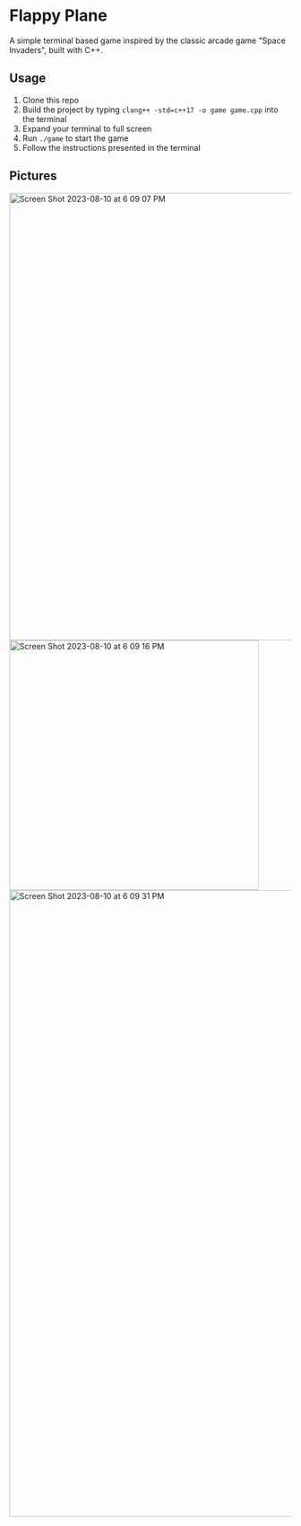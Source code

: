 # Flappy Plane

A simple terminal based game inspired by the classic arcade game "Space Invaders", built with C++. 
 

## Usage
1. Clone this repo
2. Build the project by typing `clang++ -std=c++17 -o game game.cpp` into the terminal
3. Expand your terminal to full screen
4. Run `./game` to start the game
5. Follow the instructions presented in the terminal

## Pictures
<img width="797" alt="Screen Shot 2023-08-10 at 6 09 07 PM" src="https://github.com/Boyazhang1/FlappyPlane/assets/82241706/f008b0bf-54cd-42da-b908-bac07ebd7be2">
<img width="445" alt="Screen Shot 2023-08-10 at 6 09 16 PM" src="https://github.com/Boyazhang1/FlappyPlane/assets/82241706/c31f2c73-5112-4c68-a493-544ab5f0e92d">
<img width="1116" alt="Screen Shot 2023-08-10 at 6 09 31 PM" src="https://github.com/Boyazhang1/FlappyPlane/assets/82241706/415dce19-30f4-423c-9c22-092862d7e118">


